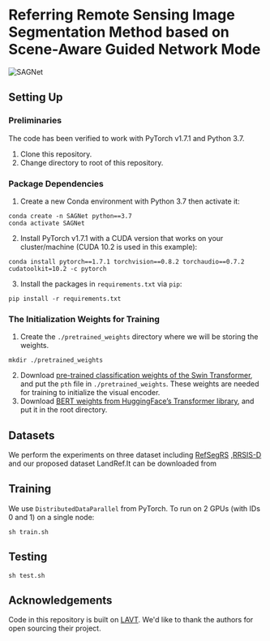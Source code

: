 # Referring Remote Sensing Image Segmentation Method based on Scene-Aware Guided Network Mode
![SAGNet](C:\Users\TK\Desktop\论文图列\最终\SAGNet.png)

## Setting Up
### Preliminaries
The code has been verified to work with PyTorch v1.7.1 and Python 3.7.
1. Clone this repository.
2. Change directory to root of this repository.
### Package Dependencies
1. Create a new Conda environment with Python 3.7 then activate it:
```shell
conda create -n SAGNet python==3.7
conda activate SAGNet
```

2. Install PyTorch v1.7.1 with a CUDA version that works on your cluster/machine (CUDA 10.2 is used in this example):
```shell
conda install pytorch==1.7.1 torchvision==0.8.2 torchaudio==0.7.2 cudatoolkit=10.2 -c pytorch
```

3. Install the packages in `requirements.txt` via `pip`:
```shell
pip install -r requirements.txt
```

### The Initialization Weights for Training
1. Create the `./pretrained_weights` directory where we will be storing the weights.
```shell
mkdir ./pretrained_weights
```
2. Download [pre-trained classification weights of
   the Swin Transformer](https://github.com/SwinTransformer/storage/releases/download/v1.0.0/swin_base_patch4_window12_384_22k.pth),
   and put the `pth` file in `./pretrained_weights`.
   These weights are needed for training to initialize the visual encoder.
3. Download [BERT weights from HuggingFace’s Transformer library](https://huggingface.co/google-bert/bert-base-uncased), 
   and put it in the root directory. 

## Datasets

We perform the experiments on three dataset including [RefSegRS](https://github.com/zhu-xlab/rrsis) ,[RRSIS-D](https://github.com/Lsan2401/RMSIN) and our proposed dataset LandRef.It can be downloaded from 


## Training
We use `DistributedDataParallel` from PyTorch. To run on 2 GPUs (with IDs 0 and 1) on a single node:
```shell
sh train.sh
```
## Testing
```shell
sh test.sh
```
## Acknowledgements
Code in this repository is built on [LAVT](https://github.com/yz93/LAVT-RIS). We'd like to thank the authors for open sourcing their project.
